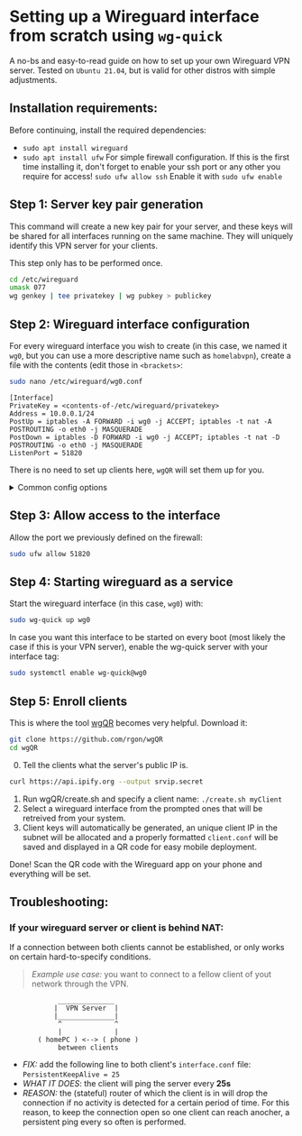 # Setting up a Wireguard interface from scratch using `wg-quick`
A no-bs and easy-to-read guide on how to set up your own Wireguard VPN server. Tested on `Ubuntu 21.04`, but is valid for other distros with simple adjustments.

## Installation requirements:
Before continuing, install the required dependencies:
+ `sudo apt install wireguard`
+ `sudo apt install ufw` For simple firewall configuration. If this is the first time installing it, don't forget to enable your ssh port or any other you require for access! `sudo ufw allow ssh` Enable it with `sudo ufw enable`

## Step 1: Server key pair generation
This command will create a new key pair for your server, and these keys will be shared for all interfaces running on the same machine. They will uniquely identify this VPN server for your clients. 

This step only has to be performed once.
```bash
cd /etc/wireguard
umask 077
wg genkey | tee privatekey | wg pubkey > publickey
```

## Step 2: Wireguard interface configuration
For every wireguard interface you wish to create (in this case, we named it `wg0`, but you can use a more descriptive name such as `homelabvpn`), create a file with the contents (edit those in `<brackets>`:
```bash
sudo nano /etc/wireguard/wg0.conf
```
```config
[Interface]
PrivateKey = <contents-of-/etc/wireguard/privatekey>
Address = 10.0.0.1/24
PostUp = iptables -A FORWARD -i wg0 -j ACCEPT; iptables -t nat -A POSTROUTING -o eth0 -j MASQUERADE
PostDown = iptables -D FORWARD -i wg0 -j ACCEPT; iptables -t nat -D POSTROUTING -o eth0 -j MASQUERADE
ListenPort = 51820
```
There is no need to set up clients here, `wgQR` will set them up for you.

<details>
<summary>Common config options</summary>
<br>
+ *WG Interface subnet:* `Address = 10.0.0.1/24`. Clients connecting to this wireguard VPN will take the IPs: `10.0.0.2`, `10.0.0.3`, `10.0.0.21` etc. Make sure that your WAN interface is not in this same subnet, as every interface should be in a different subnet to make things easy. When creating more than 1 wireguard interface in the same server, make sure that every one of them is on a different subnet (eg. wgHomelab on `10.0.0.1/24`, wgProjects on `10.0.10.1/24`, wgHomelab on `10.0.3.1/24`). This way, every wireguard interface will have their clients isolated.
+ *WG Interface port*:  `ListenPort = 51820`. Every wireguard interface in this machine must have an unique ListenPort. Choose any port that is free on the machine. 
</details>

## Step 3: Allow access to the interface
Allow the port we previously defined on the firewall:
```bash
sudo ufw allow 51820
```

## Step 4: Starting wireguard as a service
Start the wireguard interface (in this case, `wg0`) with:
```bash
sudo wg-quick up wg0
```
In case you want this interface to be started on every boot (most likely the case if this is your VPN server), enable the wg-quick server with your interface tag:
```bash
sudo systemctl enable wg-quick@wg0
```

## Step 5: Enroll clients
This is where the tool [wgQR](https://github.com/rgon/wgQR) becomes very helpful. Download it:
```bash
git clone https://github.com/rgon/wgQR
cd wgQR
```
0. Tell the clients what the server's public IP is.
```bash
curl https://api.ipify.org --output srvip.secret
```
1. Run wgQR/create.sh and specify a client name: `./create.sh myClient`
2. Select a wireguard interface from the prompted ones that will be retreived from your system.
2. Client keys will automatically be generated, an unique client IP in the subnet will be allocated and a properly formatted `client.conf` will be saved and displayed in a QR code for easy mobile deployment.

Done! Scan the QR code with the Wireguard app on your phone and everything will be set.

## Troubleshooting:

### If your wireguard server or client is behind NAT:
If a connection between both clients cannot be established, or only works on certain hard-to-specify conditions.
> *Example use case:* you want to connect to a fellow client of yout network through the VPN.
```text
            ______________
           |  VPN Server  |
           |______________|
            ^             ^
            |             |
       ( homePC ) <--> ( phone )
            between clients
```

+ *FIX:* add the following line to both client's `interface.conf` file: `PersistentKeepAlive = 25`
+ *WHAT IT DOES*: the client will ping the server every **25s**
+ *REASON:* the (stateful) router of which the client is in will drop the connection if no activity is detected for a certain period of time. For this reason, to keep the connection open so one client can reach anocher, a persistent ping every so often is performed.
